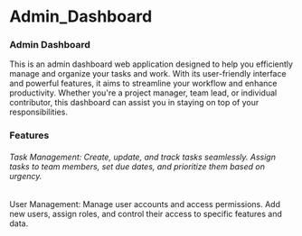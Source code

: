 # Admin_Dashboard

### Admin Dashboard

This is an admin dashboard web application designed to help you efficiently manage and organize 
your tasks and work. With its user-friendly interface and powerful features, it aims to streamline your 
workflow and enhance productivity. Whether you're a project manager, team lead, or individual contributor,
this dashboard can assist you in staying on top of your responsibilities.


### Features

###### Task Management: Create, update, and track tasks seamlessly. Assign tasks to team members, set due dates, and prioritize them based on urgency.

User Management: Manage user accounts and access permissions. Add new users, assign roles, and control their access to specific features and data.

